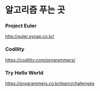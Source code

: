 # 알고리즘 푸는 곳
### Project Euler
http://euler.synap.co.kr/

### Codility
https://codility.com/programmers/

### Try Hello World
https://programmers.co.kr/learn/challenges
